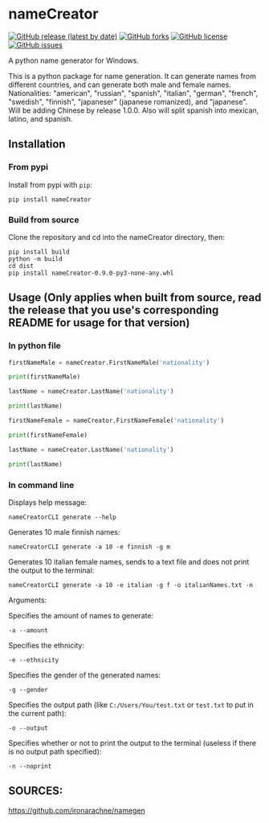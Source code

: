 # nameCreator
[![GitHub release (latest by date)](https://img.shields.io/github/v/release/JHudd435/nameCreator?style=for-the-badge)](https://github.com/JHudd435/nameCreator/releases/)
[![GitHub forks](https://img.shields.io/github/forks/JHudd435/nameCreator?style=for-the-badge)](https://github.com/JHudd435/nameCreator/network/members)
[![GitHub license](https://img.shields.io/github/license/JHudd435/nameCreator?style=for-the-badge)](https://github.com/JHudd435/nameCreator/blob/main/LICENSE)
[![GitHub issues](https://img.shields.io/github/issues/JHudd435/nameCreator?style=for-the-badge)](https://github.com/JHudd435/nameCreator/issues)

A python name generator for Windows.

This is a python package for name generation. It can generate names from different countries, and can generate both male and female names.
Nationalities: "american", "russian", "spanish", "italian", "german", "french", "swedish", "finnish", "japaneser" (japanese romanized), and "japanese". Will be adding Chinese by release 1.0.0. Also will split spanish into mexican, latino, and spanish.

## Installation

### From pypi
Install from pypi with `pip`:
```shell
pip install nameCreator
```

### Build from source 
Clone the repository and cd into the nameCreator directory, then:

```shell
pip install build
python -m build
cd dist
pip install nameCreator-0.9.0-py3-none-any.whl
```

## Usage (Only applies when built from source, read the release that you use's corresponding README for usage for that version)

### In python file
```python
firstNameMale = nameCreator.FirstNameMale('nationality')

print(firstNameMale)

lastName = nameCreator.LastName('nationality')

print(lastName)

firstNameFemale = nameCreator.FirstNameFemale('nationality')

print(firstNameFemale)

lastName = nameCreator.LastName('nationality')

print(lastName)
```

### In command line

Displays help message:

```shell
nameCreatorCLI generate --help
```

Generates 10 male finnish names:

```shell
nameCreatorCLI generate -a 10 -e finnish -g m
```

Generates 10 italian female names, sends to a text file and does not print the output to the terminal:

```shell
nameCreatorCLI generate -a 10 -e italian -g f -o italianNames.txt -n
```

Arguments:

Specifies the amount of names to generate:

```shell
-a --amount
```

Specifies the ethnicity:

```shell
-e --ethnicity
```

Specifies the gender of the generated names:

```shell
-g --gender
```

Specifies the output path (like `C:/Users/You/test.txt` or `test.txt` to put in the current path):

```shell
-o --output
```

Specifies whether or not to print the output to the terminal (useless if there is no output path specified):

```shell
-n --noprint
```

## SOURCES:
https://github.com/ironarachne/namegen